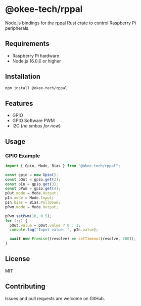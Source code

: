 # @okee-tech/rppal

Node.js bindings for the [rppal](https://github.com/golemparts/rppal) Rust crate to control Raspberry Pi peripherals.

## Requirements

- Raspberry Pi hardware
- Node.js 16.0.0 or higher

## Installation

```bash
npm install @okee-tech/rppal
```

## Features

- GPIO
- GPIO Software PWM
- I2C (_no smbus for now_)

<!--
- PWM (Pulse Width Modulation)
- SPI (Serial Peripheral Interface)
- UART (Universal Asynchronous Receiver/Transmitter) -->

## Usage

### GPIO Example

```javascript
import { Gpio, Mode, Bias } from "@okee-tech/rppal";

const gpio = new Gpio();
const pOut = gpio.get(2);
const pIn = gpio.get(3);
const pPwm = gpio.get(4);
pOut.mode = Mode.Output;
pIn.mode = Mode.Input;
pIn.bias = Bias.PullDown;
pPwm.mode = Mode.Output;

pPwm.setPwm(10, 0.5);
for (;;) {
  pOut.value = pOut.value ? 0 : 1;
  console.log("Input value: ", pIn.value);

  await new Promise((resolve) => setTimeout(resolve, 200));
}
```

## License

MIT

## Contributing

Issues and pull requests are welcome on GitHub.
